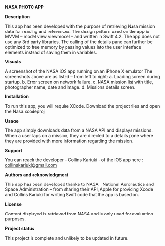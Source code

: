 **NASA PHOTO APP**

**Description**

This app has been developed with the purpose of retrieving Nasa mission data for reading and references.
The design pattern used on the app is MVVM – model view viewmodel – and written in Swift 4.2. 
The app does not use any 3rd party libraries.
The calling of the details pane can further be optimized to free memory by passing values into the user interface elements instead of saving them in variables.

**Visuals**

 A screenshot of the NASA iOS app running on an iPhone X emulator
The screenshots above are as listed – from left to right:
  a. Loading screen during startup.
  b. Error screen on network failure.
  c. NASA mission list with title, photographer name, date and image.
  d. Missions details screen.
  
**Installation**

To run this app, you will require XCode. Download the project files and open the Nasa.xcodeproj

**Usage**

The app simply downloads data from a NASA API and displays missions. When a user taps on a mission, they are directed to a details pane where they are provided with more information regarding the mission.

**Support**

You can reach the developer – Collins Kariuki -  of the iOS app here : collinskariuki@gmail.com

**Authors and acknowledgment**

This app has been developed thanks to NASA - National Aeronautics and Space Administration – from sharing their API, Apple for providing Xcode and Collins Kariuki for writing Swift code that the app is based on.

**License**

Content displayed is retrieved from NASA and is only used for evaluation purposes.

**Project status**

This project is complete and unlikely to be updated in future.


